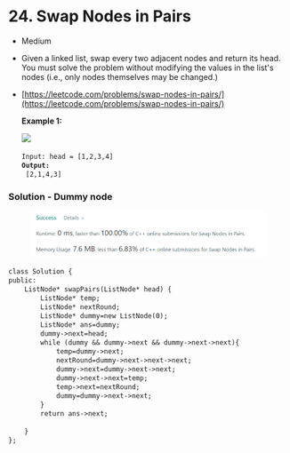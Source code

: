 # 24. Swap Nodes in Pairs

* Medium
* Given a linked list, swap every two adjacent nodes and return its head. You must solve the problem without modifying the values in the list's nodes (i.e., only nodes themselves may be changed.)
*   [https://leetcode.com/problems/swap-nodes-in-pairs/](https://leetcode.com/problems/swap-nodes-in-pairs/)

    &#x20;

    **Example 1:**

    ![](https://assets.leetcode.com/uploads/2020/10/03/swap\_ex1.jpg)

    <pre><code>Input: head = [1,2,3,4]
    <strong>Output:
    </strong> [2,1,4,3]</code></pre>



### Solution - Dummy node

<figure><img src="../.gitbook/assets/image (6) (2).png" alt=""><figcaption></figcaption></figure>

```
class Solution {
public:
    ListNode* swapPairs(ListNode* head) {
        ListNode* temp;
        ListNode* nextRound;
        ListNode* dummy=new ListNode(0);
        ListNode* ans=dummy;
        dummy->next=head;
        while (dummy && dummy->next && dummy->next->next){
            temp=dummy->next;
            nextRound=dummy->next->next->next;
            dummy->next=dummy->next->next;
            dummy->next->next=temp;
            temp->next=nextRound;
            dummy=dummy->next->next;
        }
        return ans->next;
        
    }
};
```
